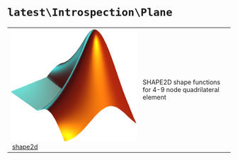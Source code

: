 <!-- <!DOCTYPE html> -->
<!-- <html lang="en"> -->
<!-- <body> -->
<!-- <a name="_top"></a>
<table width="100%"><tr><td align="left"><a href="../../../_index.md"><img alt="<" border="0" src="../../../left.png">&nbsp;Master index</a></td>
<td align="right"><a href="_index.md">Index for `latest\Introspection\Plane`&nbsp;<img alt=">" border="0" src="../../../right.png"></a></td></tr></table> -->

# `latest\Introspection\Plane`

<table>
<tr><td><img src="../../../matlab_logo.png" alt="icon name" class="icon">&nbsp;<a href="shape2d">shape2d</a></td><td>SHAPE2D shape functions for 4-9 node quadrilateral element </td></tr></table>




<!-- <hr><address>Generated on Sun 20-Dec-2020 19:28:50 by <strong><a href="http://www.artefact.tk/software/matlab/m2html/" title="Matlab Documentation in HTML">m2html</a></strong> &copy; 2005</address> -->
<!-- </body> -->
<!-- </html> -->